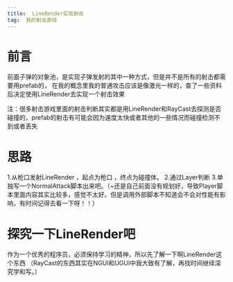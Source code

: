 ```yaml
---
title:  LineRender实现射击
tag:  我的射击游戏
---
```


# 前言
前面子弹的对象池，是实现子弹发射的其中一种方式，但是并不是所有的射击都需要用prefab的，
在我的概念里我的普通攻击应该是像激光一样的，查了一些资料后决定使用LineRender去实现一个射击效果

注：很多射击游戏里面的射击判断其实都是用LineRender和RayCast去探测是否碰撞的，prefab的射击有可能会因为速度太快或者其他的一些情况而碰撞检测不到或者丢失

# 思路
1.从枪口发射LineRender ，起点为枪口 ，终点为碰撞体。
2.通过Layer判断
3.单独写一个NormalAttack脚本出来吧。（~还是自己前面没有规划好，导致Player脚本里面内容其实比较多，感觉不太好。但是调用外部脚本不知道会不会对性能有影响，有时间记得去看一下呀！！）

# 探究一下LineRender吧
作为一个优秀的程序员，必须保持学习的精神，所以先了解一下啊LineRender这个东西
（RayCast的东西其实在NGUI和UGUI中我大致有了解，再找时间继续深究学和写。）